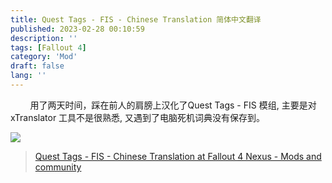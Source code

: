 ```yaml
---
title: Quest Tags - FIS - Chinese Translation 简体中文翻译
published: 2023-02-28 00:10:59
description: ''
tags: [Fallout 4]
category: 'Mod'
draft: false 
lang: ''
---
```


        用了两天时间，踩在前人的肩膀上汉化了Quest Tags - FIS 模组, 主要是对xTranslator 工具不是很熟悉, 又遇到了电脑死机词典没有保存到。

![](https://staticdelivery.nexusmods.com/mods/1151/images/69197/69197-1677514049-170373553.png)

> [Quest Tags - FIS - Chinese Translation at Fallout 4 Nexus - Mods and community](https://www.nexusmods.com/fallout4/mods/69197/)